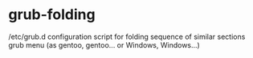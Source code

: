 grub-folding
============

/etc/grub.d configuration script for folding sequence of similar sections grub menu (as gentoo, gentoo... or Windows, Windows...)
